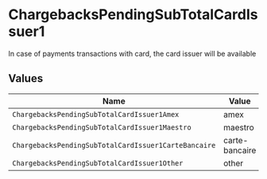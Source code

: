 # ChargebacksPendingSubTotalCardIssuer1

In case of payments transactions with card, the card issuer will be available


## Values

| Name                                                 | Value                                                |
| ---------------------------------------------------- | ---------------------------------------------------- |
| `ChargebacksPendingSubTotalCardIssuer1Amex`          | amex                                                 |
| `ChargebacksPendingSubTotalCardIssuer1Maestro`       | maestro                                              |
| `ChargebacksPendingSubTotalCardIssuer1CarteBancaire` | carte-bancaire                                       |
| `ChargebacksPendingSubTotalCardIssuer1Other`         | other                                                |